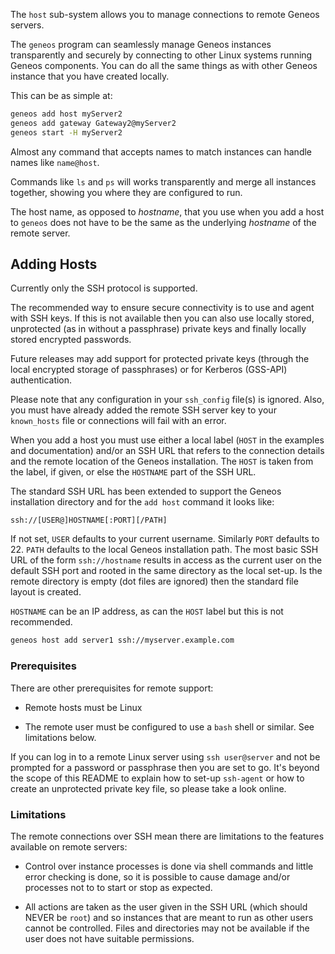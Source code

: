 The `host` sub-system allows you to manage connections to remote Geneos servers.

The `geneos` program can seamlessly manage Geneos instances transparently and securely by connecting to other Linux systems running Geneos components. You can do all the same things as with other Geneos instance that you have created locally.

This can be as simple at:

```bash
geneos add host myServer2
geneos add gateway Gateway2@myServer2
geneos start -H myServer2
```

Almost any command that accepts names to match instances can handle names like `name@host`.

Commands like `ls` and `ps` will works transparently and merge all instances together, showing you where they are configured to run.

The host name, as opposed to _hostname_, that you use when you add a host to `geneos` does not have to be the same as the underlying _hostname_ of the remote server.

## Adding Hosts

Currently only the SSH protocol is supported.

The recommended way to ensure secure connectivity is to use and agent with SSH keys. If this is not available then you can also use locally stored, unprotected (as in without a passphrase) private keys and finally locally stored encrypted passwords.

Future releases may add support for protected private keys (through the local encrypted storage of passphrases) or for Kerberos (GSS-API) authentication.

Please note that any configuration in your `ssh_config` file(s) is ignored. Also, you must have already added the remote SSH server key to your `known_hosts` file or connections will fail with an error.

When you add a host you must use either a local label (`HOST` in the examples and documentation) and/or an SSH URL that refers to the connection details and the remote location of the Geneos installation. The `HOST` is taken from the label, if given, or else the `HOSTNAME` part of the SSH URL.

The standard SSH URL has been extended to support the Geneos installation directory and for the `add host` command it looks like:

`ssh://[USER@]HOSTNAME[:PORT][/PATH]`

If not set, `USER` defaults to your current username. Similarly `PORT` defaults to 22. `PATH` defaults to the local Geneos installation path. The most basic SSH URL of the form `ssh://hostname` results in access as the current user on the default SSH port and rooted in the same directory as the local set-up. Is the remote directory is empty (dot files are ignored) then the standard file layout is created.

`HOSTNAME` can be an IP address, as can the `HOST` label but this is not recommended.

```bash
geneos host add server1 ssh://myserver.example.com
```

### Prerequisites

There are other prerequisites for remote support:

* Remote hosts must be Linux

* The remote user must be configured to use a `bash` shell or similar. See limitations below.

If you can log in to a remote Linux server using `ssh user@server` and not be prompted for a password or passphrase then you are set to go. It's beyond the scope of this README to explain how to set-up `ssh-agent` or how to create an unprotected private key file, so please take a look online.

### Limitations

The remote connections over SSH mean there are limitations to the features available on remote servers:

* Control over instance processes is done via shell commands and little error checking is done, so it is possible to cause damage and/or processes not to to start or stop as expected.

* All actions are taken as the user given in the SSH URL (which should NEVER be `root`) and so instances that are meant to run as other users cannot be controlled. Files and directories may not be available if the user does not have suitable permissions.
